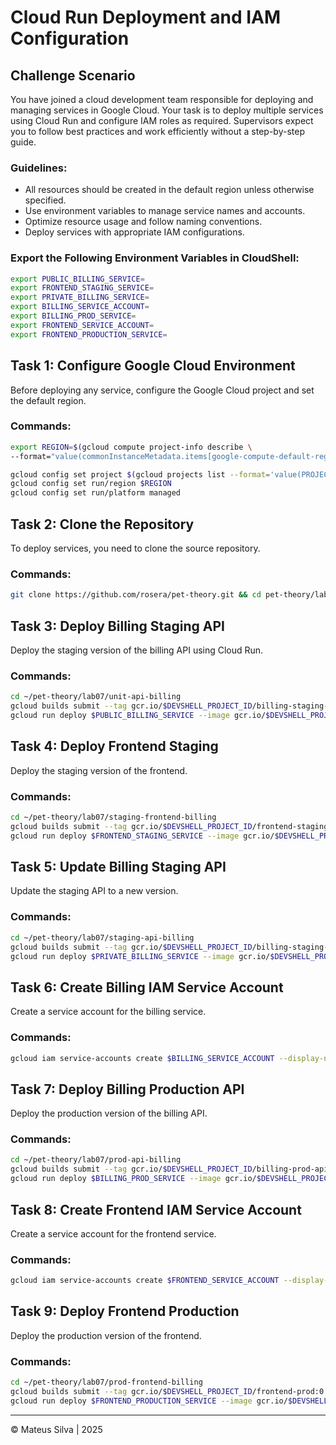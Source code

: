 # Cloud Run Deployment and IAM Configuration

## Challenge Scenario
You have joined a cloud development team responsible for deploying and managing services in Google Cloud. Your task is to deploy multiple services using Cloud Run and configure IAM roles as required. Supervisors expect you to follow best practices and work efficiently without a step-by-step guide.

### Guidelines:
- All resources should be created in the default region unless otherwise specified.
- Use environment variables to manage service names and accounts.
- Optimize resource usage and follow naming conventions.
- Deploy services with appropriate IAM configurations.

### Export the Following Environment Variables in CloudShell:
```sh
export PUBLIC_BILLING_SERVICE=
export FRONTEND_STAGING_SERVICE=
export PRIVATE_BILLING_SERVICE=
export BILLING_SERVICE_ACCOUNT=
export BILLING_PROD_SERVICE=
export FRONTEND_SERVICE_ACCOUNT=
export FRONTEND_PRODUCTION_SERVICE=
```

## Task 1: Configure Google Cloud Environment
Before deploying any service, configure the Google Cloud project and set the default region.

### Commands:
```sh
export REGION=$(gcloud compute project-info describe \
--format="value(commonInstanceMetadata.items[google-compute-default-region])")

gcloud config set project $(gcloud projects list --format='value(PROJECT_ID)' --filter='qwiklabs-gcp')
gcloud config set run/region $REGION
gcloud config set run/platform managed
```

## Task 2: Clone the Repository
To deploy services, you need to clone the source repository.

### Commands:
```sh
git clone https://github.com/rosera/pet-theory.git && cd pet-theory/lab07
```

## Task 3: Deploy Billing Staging API
Deploy the staging version of the billing API using Cloud Run.

### Commands:
```sh
cd ~/pet-theory/lab07/unit-api-billing
gcloud builds submit --tag gcr.io/$DEVSHELL_PROJECT_ID/billing-staging-api:0.1
gcloud run deploy $PUBLIC_BILLING_SERVICE --image gcr.io/$DEVSHELL_PROJECT_ID/billing-staging-api:0.1 --quiet
```

## Task 4: Deploy Frontend Staging
Deploy the staging version of the frontend.

### Commands:
```sh
cd ~/pet-theory/lab07/staging-frontend-billing
gcloud builds submit --tag gcr.io/$DEVSHELL_PROJECT_ID/frontend-staging:0.1
gcloud run deploy $FRONTEND_STAGING_SERVICE --image gcr.io/$DEVSHELL_PROJECT_ID/frontend-staging:0.1 --quiet
```

## Task 5: Update Billing Staging API
Update the staging API to a new version.

### Commands:
```sh
cd ~/pet-theory/lab07/staging-api-billing
gcloud builds submit --tag gcr.io/$DEVSHELL_PROJECT_ID/billing-staging-api:0.2
gcloud run deploy $PRIVATE_BILLING_SERVICE --image gcr.io/$DEVSHELL_PROJECT_ID/billing-staging-api:0.2 --quiet
```

## Task 6: Create Billing IAM Service Account
Create a service account for the billing service.

### Commands:
```sh
gcloud iam service-accounts create $BILLING_SERVICE_ACCOUNT --display-name "Billing Service Account Cloud Run"
```

## Task 7: Deploy Billing Production API
Deploy the production version of the billing API.

### Commands:
```sh
cd ~/pet-theory/lab07/prod-api-billing
gcloud builds submit --tag gcr.io/$DEVSHELL_PROJECT_ID/billing-prod-api:0.1
gcloud run deploy $BILLING_PROD_SERVICE --image gcr.io/$DEVSHELL_PROJECT_ID/billing-prod-api:0.1 --quiet
```

## Task 8: Create Frontend IAM Service Account
Create a service account for the frontend service.

### Commands:
```sh
gcloud iam service-accounts create $FRONTEND_SERVICE_ACCOUNT --display-name "Billing Service Account Cloud Run Invoker"
```

## Task 9: Deploy Frontend Production
Deploy the production version of the frontend.

### Commands:
```sh
cd ~/pet-theory/lab07/prod-frontend-billing
gcloud builds submit --tag gcr.io/$DEVSHELL_PROJECT_ID/frontend-prod:0.1
gcloud run deploy $FRONTEND_PRODUCTION_SERVICE --image gcr.io/$DEVSHELL_PROJECT_ID/frontend-prod:0.1 --quiet
```
---
© Mateus Silva | 2025
